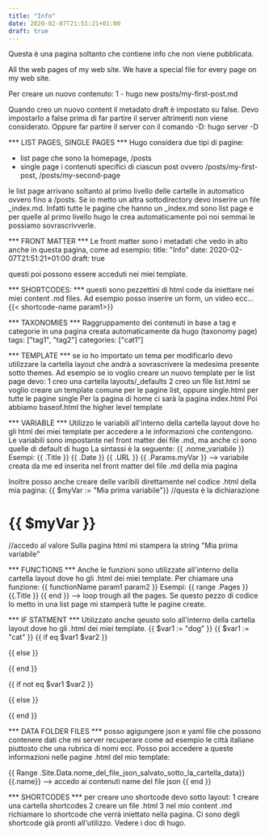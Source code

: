 ```yaml
---
title: "Info"
date: 2020-02-07T21:51:21+01:00
draft: true
---
```

Questa è una pagina soltanto che contiene info che non viene pubblicata.

All the web pages of my web site.
We have a special file for every page on my web site.

Per creare un nuovo contenuto:
1 - hugo new posts/my-first-post.md

Quando creo un nuovo content il metadato draft è impostato su false.
Devo impostarlo a false prima di far partire il server altrimenti
non viene considerato. Oppure far partire il server con il comando
-D:
hugo server -D

*** LIST PAGES, SINGLE PAGES ***
Hugo considera due tipi di pagine:
- list page che sono la homepage, /posts
- single page i contenuti specifici di ciascun post ovvero /posts/my-first-post, /posts/my-second-page

le list page arrivano soltanto al primo livello delle cartelle in automatico ovvero fino a /posts. Se io metto un altra sottodirectory devo inserire un file _index.md.
Infatti tutte le pagine che hanno un _index.md sono list page e per quelle al primo livello hugo le crea automaticamente poi noi semmai le possiamo sovrascrivverle.

*** FRONT MATTER ***
Le front matter sono i metadati che vedo in alto anche in questa pagina, come ad esempio:
title: "Info"
date: 2020-02-07T21:51:21+01:00
draft: true

questi poi possono essere acceduti nei miei template.

*** SHORTCODES: ***
questi sono pezzettini di html code da iniettare nei miei content .md files.
Ad esempio posso inserire un form, un video ecc...
{{< shortcode-name param1>}}

*** TAXONOMIES ***
Raggruppamento dei contenuti in base a tag e categorie in una pagina creata automaticamente da hugo (taxonomy page)
tags: ["tag1", "tag2"]
categories: ["cat1"]

*** TEMPLATE ***
se io ho importato un tema per modificarlo devo utilizzare la cartella layout che andrà a sovrascrivere la medesima presente sotto themes.
Ad esempio se io voglio creare un nuovo template per le list page devo:
1 creo una cartella layouts/_defaults
2 creo un file list.html se voglio creare un template comune per le pagine list, oppure single.html per tutte le pagine single
Per la pagina di home ci sarà la pagina index.html
Poi abbiamo baseof.html the higher level template

*** VARIABLE ***
Utilizzo le variabili all'interno della cartella layout dove ho gli html dei miei template per accedere a le informazioni che contengono.
Le variabili sono impostante nel front matter dei file .md, ma anche ci sono quelle di default di hugo
La sintassi è la seguente:
{{ .nome_variabile }}
Esempi:
{{ .Title }}
{{ .Date }}
{{ .URL }}
{{ .Params.myVar }} --> variabile creata da me ed inserita nel front matter del file .md della mia pagina

Inoltre posso anche creare delle varibili direttamente nel codice .html della mia pagina:
{{ $myVar := "Mia prima variabile"}} //questa è la dichiarazione
<h1> {{ $myVar }} </h1> //accedo al valore
Sulla pagina html mi stampera la string "Mia prima variabile"

*** FUNCTIONS ***
Anche le funzioni sono utilizzate all'interno della cartella layout dove ho gli .html dei miei template.
Per chiamare una funzione:
{{ functionName param1 param2 }}
Esempi:
{{ range .Pages }}  
    {{.Title }}
{{ end }} --> loop trough all the pages. Se questo pezzo di codice lo metto in una list page mi stamperà tutte le pagine create.

*** IF STATMENT ***
Utilizzato anche qeusto solo all'interno della cartella layout dove ho gli .html dei miei template.
{{ $var1 := "dog" }}
{{ $var1 := "cat" }}
{{ if eq $var1 $var2 }}

{{ else }}

{{ end }}

{{ if not eq $var1 $var2 }}

{{ else }}

{{ end }}

*** DATA FOLDER FILES ***
posso agigungere json e yaml file che possono contenere dati che mi server recuperare come ad esempio le città italiane piuttosto che una rubrica di nomi ecc.
Posso poi accedere a queste informazioni nelle pagine .html del mio template:

{{ Range .Site.Data.nome_del_file_json_salvato_sotto_la_cartella_data}}
    {{.name}} --> accedo ai contenuti name del file json
{{ end }}

*** SHORTCODES ***
per creare uno shortcode devo sotto layout:
1 creare una cartella shortcodes
2 creare un file .html
3 nel mio content .md richiamare lo shortcode che verrà iniettato nella pagina.
Ci sono degli shortcode già pronti all'utilizzo. Vedere i doc di hugo.
